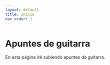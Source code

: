 ```yaml
---
layout: default
title: Inicio
nav_order: 1
---
```


# Apuntes de guitarra

En esta página iré subiendo apuntes de guitarra.